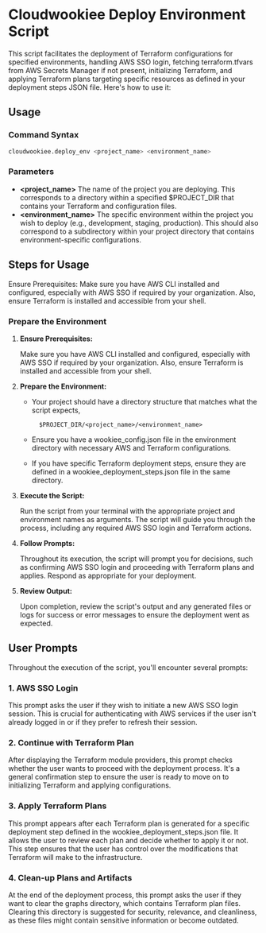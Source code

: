 
# Cloudwookiee Deploy Environment Script

This script facilitates the deployment of Terraform configurations for specified environments, handling AWS SSO login, fetching terraform.tfvars from AWS Secrets Manager if not present, initializing Terraform, and applying Terraform plans targeting specific resources as defined in your deployment steps JSON file. Here's how to use it:

## Usage

### Command Syntax
```sh
cloudwookiee.deploy_env <project_name> <environment_name>
```

### Parameters
* __<project_name>__ The name of the project you are deploying. This corresponds to a directory within a specified $PROJECT_DIR that contains your Terraform and configuration files.
* __<environment_name>__ The specific environment within the project you wish to deploy (e.g., development, staging, production). This should also correspond to a subdirectory within your project directory that contains environment-specific configurations.


## Steps for Usage
Ensure Prerequisites: Make sure you have AWS CLI installed and configured, especially with AWS SSO if required by your organization. Also, ensure Terraform is installed and accessible from your shell.

### Prepare the Environment

1. __Ensure Prerequisites:__ 

    Make sure you have AWS CLI installed and configured, especially with AWS SSO if required by your organization. Also, ensure Terraform is installed and accessible from your shell.

2. __Prepare the Environment:__

    - Your project should have a directory structure that matches what the script expects, 
        
            $PROJECT_DIR/<project_name>/<environment_name>

    - Ensure you have a wookiee_config.json file in the environment directory with necessary AWS and Terraform configurations.
    - If you have specific Terraform deployment steps, ensure they are defined in a wookiee_deployment_steps.json file in the same directory.

3. __Execute the Script:__ 

    Run the script from your terminal with the appropriate project and environment names as arguments. The script will guide you through the process, including any required AWS SSO login and Terraform actions.

4. __Follow Prompts:__ 
    
    Throughout its execution, the script will prompt you for decisions, such as confirming AWS SSO login and proceeding with Terraform plans and applies. Respond as appropriate for your deployment.

5. __Review Output:__ 
    
    Upon completion, review the script's output and any generated files or logs for success or error messages to ensure the deployment went as expected.

## User Prompts

Throughout the execution of the script, you'll encounter several prompts:

### 1. AWS SSO Login
This prompt asks the user if they wish to initiate a new AWS SSO login session. This is crucial for authenticating with AWS services if the user isn't already logged in or if they prefer to refresh their session.

### 2. Continue with Terraform Plan
After displaying the Terraform module providers, this prompt checks whether the user wants to proceed with the deployment process. It's a general confirmation step to ensure the user is ready to move on to initializing Terraform and applying configurations.

### 3. Apply Terraform Plans
This prompt appears after each Terraform plan is generated for a specific deployment step defined in the wookiee_deployment_steps.json file. It allows the user to review each plan and decide whether to apply it or not. This step ensures that the user has control over the modifications that Terraform will make to the infrastructure.

### 4. Clean-up Plans and Artifacts
At the end of the deployment process, this prompt asks the user if they want to clear the graphs directory, which contains Terraform plan files. Clearing this directory is suggested for security, relevance, and cleanliness, as these files might contain sensitive information or become outdated.